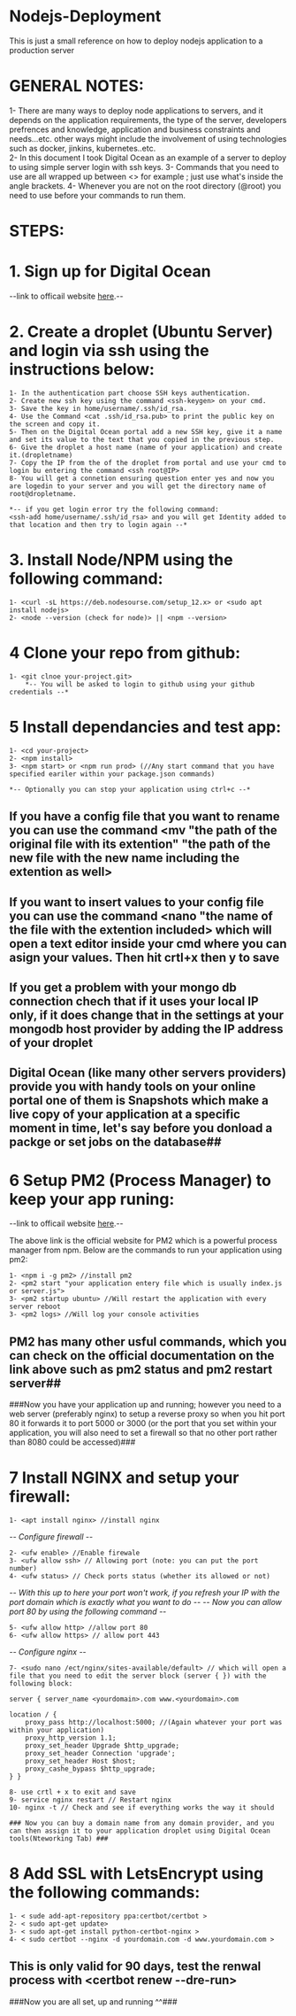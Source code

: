 # Nodejs-Deployment

This is just a small reference on how to deploy nodejs application to a production server

# GENERAL NOTES:

1- There are many ways to deploy node applications to servers, and it depends on the application requirements, the type of the server, developers prefrences and knowledge, application and business constraints and needs...etc.
other ways might include the involvement of using technologies such as docker, jinkins, kubernetes..etc.  
2- In this document I took Digital Ocean as an example of a server to deploy to using simple server login with ssh keys.
3- Commands that you need to use are all wrapped up between <> for example <npm install>; just use what's inside the angle brackets.
4- Whenever you are not on the root directory (@root) you need to use <sudo> before your commands to run them.

# STEPS:

# 1. Sign up for Digital Ocean

--link to officail website [here](https://www.digitalocean.com/).--

# 2. Create a droplet (Ubuntu Server) and login via ssh using the instructions below:

    1- In the authentication part choose SSH keys authentication.
    2- Create new ssh key using the command <ssh-keygen> on your cmd.
    3- Save the key in home/username/.ssh/id_rsa.
    4- Use the Command <cat .ssh/id_rsa.pub> to print the public key on the screen and copy it.
    5- Then on the Digital Ocean portal add a new SSH key, give it a name and set its value to the text that you copied in the previous step.
    6- Give the droplet a host name (name of your application) and create it.(dropletname)
    7- Copy the IP from the of the droplet from portal and use your cmd to login bu entering the command <ssh root@IP>
    8- You will get a connetion ensuring question enter yes and now you are logedin to your server and you will get the directory name of root@dropletname.

    *-- if you get login error try the following command:
    <ssh-add home/username/.ssh/id_rsa> and you will get Identity added to that location and then try to login again --*

# 3. Install Node/NPM using the following command:

    1- <curl -sL https://deb.nodesourse.com/setup_12.x> or <sudo apt install nodejs>
    2- <node --version (check for node)> || <npm --version>

# 4 Clone your repo from github:

    1- <git clnoe your-project.git>
        *-- You will be asked to login to github using your github credentials --*

# 5 Install dependancies and test app:

    1- <cd your-project>
    2- <npm install>
    3- <npm start> or <npm run prod> (//Any start command that you have specified eariler within your package.json commands)

    *-- Optionally you can stop your application using ctrl+c --*

## If you have a config file that you want to rename you can use the command <mv "the path of the original file with its extention" "the path of the new file with the new name including the extention as well> ##

## If you want to insert values to your config file you can use the command <nano "the name of the file with the extention included> which will open a text editor inside your cmd where you can asign your values. Then hit crtl+x then y to save ##

## If you get a problem with your mongo db connection chech that if it uses your local IP only, if it does change that in the settings at your mongodb host provider by adding the IP address of your droplet ##

## Digital Ocean (like many other servers providers) provide you with handy tools on your online portal one of them is Snapshots which make a live copy of your application at a specific moment in time, let's say before you donload a packge or set jobs on the database##

# 6 Setup PM2 (Process Manager) to keep your app runing:

--link to officail website [here](https://pm2.keymetrics.io/).--

The above link is the official website for PM2 which is a powerful process manager from npm. Below are the commands to run your application using pm2:

    1- <npm i -g pm2> //install pm2 
    2- <pm2 start "your application entery file which is usually index.js or server.js">
    3- <pm2 startup ubuntu> //Will restart the application with every server reboot 
    3- <pm2 logs> //Will log your console activities 

## PM2 has many other usful commands, which you can check on the official documentation on the link above such as pm2 status and pm2 restart server##

###Now you have your application up and running; however you need to a web server (preferably nginx) to setup a reverse proxy so when you hit port 80 it forwards it to port 5000 or 3000 (or the port that you set within your application, you will also need to set a firewall so that no other port rather than 8080 could be accessed)###

# 7 Install NGINX and setup your firewall: 

    1- <apt install nginx> //install nginx 

*-- Configure firewall --* 

    2- <ufw enable> //Enable firewale
    3- <ufw allow ssh> // Allowing port (note: you can put the port number)
    4- <ufw status> // Check ports status (whether its allowed or not)

*-- With this up to here your port won't work, if you refresh your IP with the port domain which is exactly what you want to do --*
*-- Now you can allow port 80 by using the following command --*

    5- <ufw allow http> //allow port 80
    6- <ufw allow https> // allow port 443
    
*-- Configure nginx --* 

    7- <sudo nano /ect/nginx/sites-available/default> // which will open a file that you need to edit the server block (server { }) with the following block:

    server { server_name <yourdomain>.com www.<yourdomain>.com 

    location / {
        proxy_pass http://localhost:5000; //(Again whatever your port was within your application)
        proxy_http_version 1.1;
        proxy_set_header Upgrade $http_upgrade;
        proxy_set_header Connection 'upgrade';
        proxy_set_header Host $host;
        proxy_cashe_bypass $http_upgrade;
    } }

    8- use crtl + x to exit and save 
    9- service nginx restart // Restart nginx
    10- nginx -t // Check and see if everything works the way it should

    ### Now you can buy a domain name from any domain provider, and you can then assign it to your application droplet using Digital Ocean tools(Nteworking Tab) ###

# 8 Add SSL with LetsEncrypt using the following commands:

    1- < sude add-apt-repository ppa:certbot/certbot >
    2- < sudo apt-get update>
    3- < sudo apt-get install python-certbot-nginx >
    4- < sudo certbot --nginx -d yourdomain.com -d www.yourdomain.com >
## This is only valid for 90 days, test the renwal process with <certbot renew --dre-run> ##

###Now you are all set, up and running ^^###
 
    